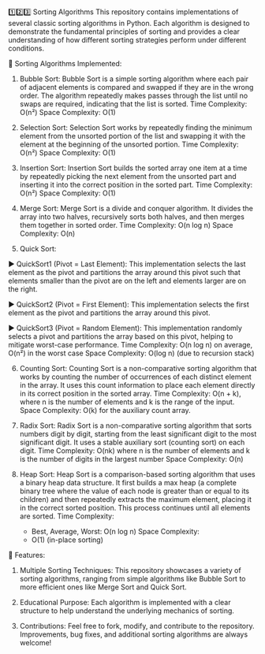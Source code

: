 1️⃣2️⃣3️⃣ Sorting Algorithms This repository contains implementations of several classic sorting algorithms in Python. Each algorithm is designed to demonstrate the fundamental principles of sorting and provides a clear understanding of how different sorting strategies perform under different conditions.

📎 Sorting Algorithms Implemented:

1. Bubble Sort: Bubble Sort is a simple sorting algorithm where each pair of adjacent elements is compared and swapped if they are in the wrong order. The algorithm repeatedly makes passes through the list until no swaps are required, indicating that the list is sorted. Time Complexity: O(n²) Space Complexity: O(1)
   
2. Selection Sort: Selection Sort works by repeatedly finding the minimum element from the unsorted portion of the list and swapping it with the element at the beginning of the unsorted portion. Time Complexity: O(n²) Space Complexity: O(1)

3. Insertion Sort: Insertion Sort builds the sorted array one item at a time by repeatedly picking the next element from the unsorted part and inserting it into the correct position in the sorted part. Time Complexity: O(n²) Space Complexity: O(1)

4. Merge Sort: Merge Sort is a divide and conquer algorithm. It divides the array into two halves, recursively sorts both halves, and then merges them together in sorted order. Time Complexity: O(n log n) Space Complexity: O(n)
   
5. Quick Sort:
   
▶️ QuickSort1 (Pivot = Last Element): This implementation selects the last element as the pivot and partitions the array around this pivot such that elements smaller than the pivot are on the left and elements larger are on the right.

▶️ QuickSort2 (Pivot = First Element): This implementation selects the first element as the pivot and partitions the array around this pivot.

▶️ QuickSort3 (Pivot = Random Element): This implementation randomly selects a pivot and partitions the array based on this pivot, helping to mitigate worst-case performance. Time Complexity: O(n log n) on average, O(n²) in the worst case Space Complexity: O(log n) (due to recursion stack)

6. Counting Sort: Counting Sort is a non-comparative sorting algorithm that works by counting the number of occurrences of each distinct element in the array. It uses this count information to place each element directly in its correct position in the sorted array. Time Complexity: O(n + k), where n is the number of elements and k is the range of the input. Space Complexity: O(k) for the auxiliary count array.
   
7. Radix Sort: Radix Sort is a non-comparative sorting algorithm that sorts numbers digit by digit, starting from the least significant digit to the most significant digit. It uses a stable auxiliary sort (counting sort) on each digit. Time Complexity: O(nk) where n is the number of elements and k is the number of digits in the largest number Space Complexity: O(n)

8. Heap Sort: Heap Sort is a comparison-based sorting algorithm that uses a binary heap data structure. It first builds a max heap (a complete binary tree where the value of each node is greater than or equal to its children) and then repeatedly extracts the maximum element, placing it in the correct sorted position. This process continues until all elements are sorted. Time Complexity:
    - Best, Average, Worst: O(n log n)
Space Complexity:
    - O(1) (in-place sorting)
   
📎 Features:

1. Multiple Sorting Techniques: This repository showcases a variety of sorting algorithms, ranging from simple algorithms like Bubble Sort to more efficient ones like Merge Sort and Quick Sort.
   
2. Educational Purpose: Each algorithm is implemented with a clear structure to help understand the underlying mechanics of sorting.
   
3. Contributions: Feel free to fork, modify, and contribute to the repository. Improvements, bug fixes, and additional sorting algorithms are always welcome!
